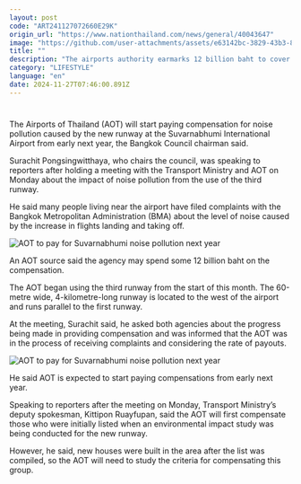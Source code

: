 ```yaml
---
layout: post
code: "ART241127072660E29K"
origin_url: "https://www.nationthailand.com/news/general/40043647"
image: "https://github.com/user-attachments/assets/e63142bc-3829-43b3-8bac-b4673ae1f782"
title: ""
description: "The airports authority earmarks 12 billion baht to cover compensations for noise pollution caused by the third runway"
category: "LIFESTYLE"
language: "en"
date: 2024-11-27T07:46:00.891Z
---
```


# 









The Airports of Thailand (AOT) will start paying compensation for noise pollution caused by the new runway at the Suvarnabhumi International Airport from early next year, the Bangkok Council chairman said.

Surachit Pongsingwitthaya, who chairs the council, was speaking to reporters after holding a meeting with the Transport Ministry and AOT on Monday about the impact of noise pollution from the use of the third runway.

He said many people living near the airport have filed complaints with the Bangkok Metropolitan Administration (BMA) about the level of noise caused by the increase in flights landing and taking off.

  ![AOT to pay for Suvarnabhumi noise pollution next year](https://github.com/user-attachments/assets/f8945fe5-ce75-4528-ade8-4b691472a835)

An AOT source said the agency may spend some 12 billion baht on the compensation.

The AOT began using the third runway from the start of this month. The 60-metre wide, 4-kilometre-long runway is located to the west of the airport and runs parallel to the first runway.

At the meeting, Surachit said, he asked both agencies about the progress being made in providing compensation and was informed that the AOT was in the process of receiving complaints and considering the rate of payouts.

  ![AOT to pay for Suvarnabhumi noise pollution next year](https://github.com/user-attachments/assets/2f2b7816-b7e4-443a-9b9d-8c6239392b46)

He said AOT is expected to start paying compensations from early next year.

Speaking to reporters after the meeting on Monday, Transport Ministry’s deputy spokesman, Kittipon Ruayfupan, said the AOT will first compensate those who were initially listed when an environmental impact study was being conducted for the new runway.

However, he said, new houses were built in the area after the list was compiled, so the AOT will need to study the criteria for compensating this group.